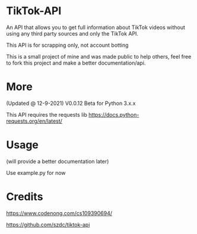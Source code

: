 # TikTok-API
An API that allows you to get full information about TikTok videos without using any third party sources and only the TikTok API.

This API is for scrapping only, not account botting

This is a small project of mine and was made public to help others, feel free to fork this project and make a better documentation/api.

# More
(Updated @ 12-9-2021) V0.0.12 Beta for Python 3.x.x

This API requires the requests lib https://docs.python-requests.org/en/latest/

# Usage
(will provide a better documentation later)

Use example.py for now
# Credits
https://www.codenong.com/cs109390694/

https://github.com/szdc/tiktok-api
